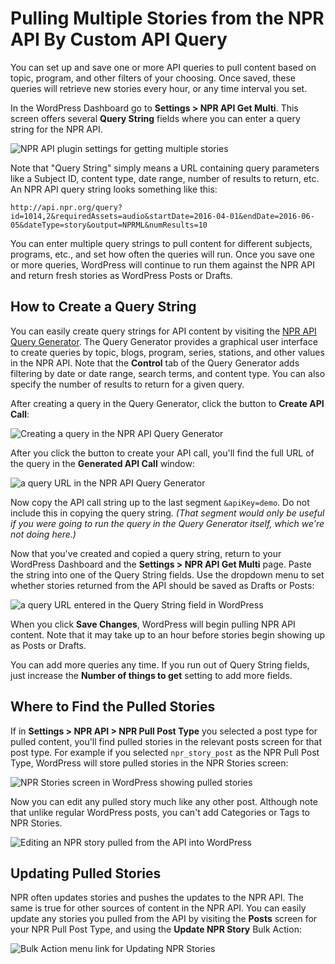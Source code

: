 # Pulling Multiple Stories from the NPR API By Custom API Query

You can set up and save one or more API queries to pull content based on topic, program, and other filters of your choosing. Once saved, these queries will retrieve new stories every hour, or any time interval you set. 

In the WordPress Dashboard go to **Settings > NPR API Get Multi**. This screen offers several **Query String** fields where you can enter a query string for the NPR API. 

![NPR API plugin settings for getting multiple stories](assets/img/wp-npr-api-get-multi-settings.png)

Note that "Query String" simply means a URL containing query parameters like a Subject ID, content type, date range, number of results to return, etc. An NPR API query string looks something like this:

`http://api.npr.org/query?id=1014,2&requiredAssets=audio&startDate=2016-04-01&endDate=2016-06-05&dateType=story&output=NPRML&numResults=10`

You can enter multiple query strings to pull content for different subjects, programs, etc., and set how often the queries will run. Once you save one or more queries, WordPress will continue to run them against the NPR API and return fresh stories as  WordPress Posts or Drafts.

## How to Create a Query String

You can easily create query strings for API content by visiting the [NPR API Query Generator](http://www.npr.org/api/queryGenerator.php). The Query Generator provides a graphical user interface to create queries by topic, blogs, program, series, stations, and other values in the NPR API. Note that the **Control** tab of the Query Generator adds filtering by date or date range, search terms, and content type. You can also specify the number of results to return for a given query. 

After creating a query in the Query Generator, click the button to **Create API Call**:

![Creating a query in the NPR API Query Generator](assets/img/npr-api-query-generator.png)

After you click the button to create your API call, you'll find the full URL of the query in the **Generated API Call** window:

![a query URL in the NPR API Query Generator](assets/img/npr-api-query-url.png)

Now copy the API call string up to the last segment `&apiKey=demo`. Do not include this in copying the query string. _(That segment would only be useful if you were going to run the query in the Query Generator itself, which we're not doing here.)_

Now that you've created and copied a query string, return to your WordPress Dashboard and the **Settings > NPR API Get Multi** page. Paste the string into one of the Query String fields. Use the dropdown menu to set whether stories returned from the API should be saved as Drafts or Posts:

![a query URL entered in the Query String field in WordPress](assets/img/npr-api-multiple-get-settings.png)

When you click **Save Changes**, WordPress will begin pulling NPR API content. Note that it may take up to an hour before stories begin showing up as Posts or Drafts.

You can add more queries any time. If you run out of Query String fields, just increase the **Number of things to get** setting to add more fields.

## Where to Find the Pulled Stories 

If in **Settings > NPR API > NPR Pull Post Type** you selected a post type for pulled content, you'll find pulled stories in the relevant posts screen for that post type. For example if you selected `npr_story_post` as the NPR Pull Post Type, WordPress will store pulled stories in the NPR Stories screen:

![NPR Stories screen in WordPress showing pulled stories](assets/img//npr-stories.png)

Now you can edit any pulled story much like any other post. Although note that unlike regular WordPress posts, you can't add Categories or Tags to NPR Stories.

![Editing an NPR story pulled from the API into WordPress](assets/img/edit-api-post.png)

## Updating Pulled Stories

NPR often updates stories and pushes the updates to the NPR API. The same is true for other sources of content in the NPR API. You can easily update any stories you pulled from the API by visiting the **Posts** screen for your NPR Pull Post Type, and using the **Update NPR Story** Bulk Action:

![Bulk Action menu link for Updating NPR Stories](assets/img/bulk-actions-update-npr-story.png)
